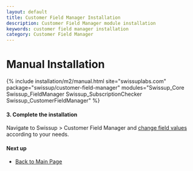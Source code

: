 ```yaml
---
layout: default
title: Customer Field Manager Installation
description: Customer Field Manager module installation
keywords: customer field manager installation
category: Customer Field Manager
---
```


# Manual Installation

{% include installation/m2/manual.html site="swissuplabs.com" package="swissup/customer-field-manager" modules="Swissup_Core Swissup_FieldManager Swissup_SubscriptionChecker Swissup_CustomerFieldManager" %}

#### 3. Complete the installation

Navigate to Swissup > Customer Field Manager and
[change field values](/m2/extensions/customer-field-manager/usage/) according to your needs.

#### Next up

 -  [Back to Main Page](../)
